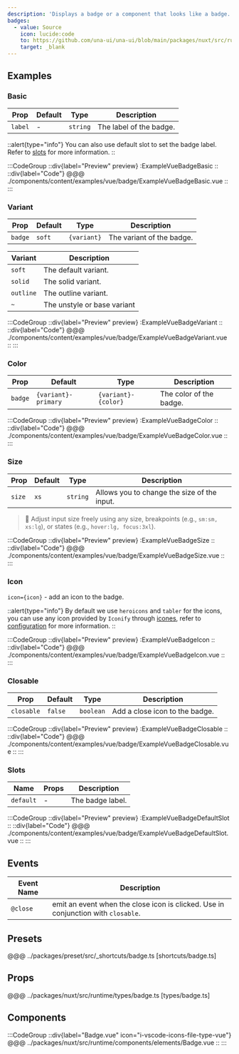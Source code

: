 ```yaml
---
description: 'Displays a badge or a component that looks like a badge.'
badges:
  - value: Source
    icon: lucide:code
    to: https://github.com/una-ui/una-ui/blob/main/packages/nuxt/src/runtime/components/elements/Badge.vue
    target: _blank
---
```


## Examples

### Basic

| Prop    | Default | Type     | Description             |
| ------- | ------- | -------- | ----------------------- |
| `label` | -       | `string` | The label of the badge. |

::alert{type="info"}
You can also use default slot to set the badge label. Refer to [slots](#slots) for more information.
::

:::CodeGroup
::div{label="Preview" preview}
  :ExampleVueBadgeBasic
::
::div{label="Code"}
@@@ ./components/content/examples/vue/badge/ExampleVueBadgeBasic.vue
::
:::

### Variant

| Prop    | Default | Type        | Description               |
| ------- | ------- | ----------- | ------------------------- |
| `badge` | `soft`  | `{variant}` | The variant of the badge. |

| Variant   | Description                 |
| --------- | --------------------------- |
| `soft`    | The default variant.        |
| `solid`   | The solid variant.          |
| `outline` | The outline variant.        |
| `~`       | The unstyle or base variant |

:::CodeGroup
::div{label="Preview" preview}
  :ExampleVueBadgeVariant
::
::div{label="Code"}
@@@ ./components/content/examples/vue/badge/ExampleVueBadgeVariant.vue
::
:::

### Color

| Prop    | Default             | Type                | Description             |
| ------- | ------------------- | ------------------- | ----------------------- |
| `badge` | `{variant}-primary` | `{variant}-{color}` | The color of the badge. |

:::CodeGroup
::div{label="Preview" preview}
  :ExampleVueBadgeColor
::
::div{label="Code"}
@@@ ./components/content/examples/vue/badge/ExampleVueBadgeColor.vue
::
:::

### Size

| Prop   | Default | Type     | Description                                 |
| ------ | ------- | -------- | ------------------------------------------- |
| `size` | `xs`    | `string` | Allows you to change the size of the input. |

> 🚀 Adjust input size freely using any size, breakpoints (e.g., `sm:sm, xs:lg`), or states (e.g., `hover:lg, focus:3xl`).

:::CodeGroup
::div{label="Preview" preview}
  :ExampleVueBadgeSize
::
::div{label="Code"}
@@@ ./components/content/examples/vue/badge/ExampleVueBadgeSize.vue
::
:::

### Icon

`icon={icon}` - add an icon to the badge.

::alert{type="info"}
By default we use `heroicons` and `tabler` for the icons, you can use any icon provided by `Iconify` through [icones](https://icones.js.org/), refer to [configuration](/#getting-started/configuration) for more information.
::

:::CodeGroup
::div{label="Preview" preview}
  :ExampleVueBadgeIcon
::
::div{label="Code"}
@@@ ./components/content/examples/vue/badge/ExampleVueBadgeIcon.vue
::
:::

### Closable

| Prop       | Default | Type      | Description                    |
| ---------- | ------- | --------- | ------------------------------ |
| `closable` | `false` | `boolean` | Add a close icon to the badge. |

:::CodeGroup
::div{label="Preview" preview}
  :ExampleVueBadgeClosable
::
::div{label="Code"}
@@@ ./components/content/examples/vue/badge/ExampleVueBadgeClosable.vue
::
:::

### Slots

| Name      | Props | Description      |
| --------- | ----- | ---------------- |
| `default` | -     | The badge label. |

:::CodeGroup
::div{label="Preview" preview}
  :ExampleVueBadgeDefaultSlot
::
::div{label="Code"}
@@@ ./components/content/examples/vue/badge/ExampleVueBadgeDefaultSlot.vue
::
:::

## Events

| Event Name | Description                                                                       |
| ---------- | --------------------------------------------------------------------------------- |
| `@close`   | emit an event when the close icon is clicked. Use in conjunction with `closable`. |

## Presets

@@@ ../packages/preset/src/_shortcuts/badge.ts [shortcuts/badge.ts]

## Props

@@@ ../packages/nuxt/src/runtime/types/badge.ts [types/badge.ts]

## Components

:::CodeGroup
::div{label="Badge.vue" icon="i-vscode-icons-file-type-vue"}
@@@ ../packages/nuxt/src/runtime/components/elements/Badge.vue
::
:::

